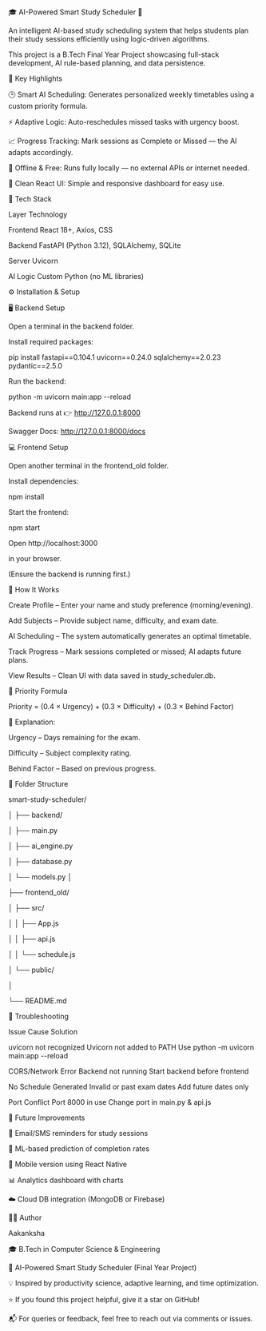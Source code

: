 🎓 AI-Powered Smart Study Scheduler 🚀



An intelligent AI-based study scheduling system that helps students plan their study sessions efficiently using logic-driven algorithms.

This project is a B.Tech Final Year Project showcasing full-stack development, AI rule-based planning, and data persistence.

🧠 Key Highlights

🕒 Smart AI Scheduling: Generates personalized weekly timetables using a custom priority formula.

⚡ Adaptive Logic: Auto-reschedules missed tasks with urgency boost.

📈 Progress Tracking: Mark sessions as Complete or Missed — the AI adapts accordingly.

💾 Offline & Free: Runs fully locally — no external APIs or internet needed.

🎨 Clean React UI: Simple and responsive dashboard for easy use.

🧩 Tech Stack

Layer	Technology

Frontend	React 18+, Axios, CSS

Backend	FastAPI (Python 3.12), SQLAlchemy, SQLite

Server	Uvicorn

AI Logic	Custom Python (no ML libraries)

⚙️ Installation & Setup

🖥️ Backend Setup

Open a terminal in the backend folder.

Install required packages:

pip install fastapi==0.104.1 uvicorn==0.24.0 sqlalchemy==2.0.23 pydantic==2.5.0


Run the backend:

python -m uvicorn main:app --reload


Backend runs at 👉 http://127.0.0.1:8000

Swagger Docs: http://127.0.0.1:8000/docs

💻 Frontend Setup

Open another terminal in the frontend_old folder.

Install dependencies:

npm install


Start the frontend:

npm start


Open http://localhost:3000

 in your browser.
 
(Ensure the backend is running first.)

📖 How It Works

Create Profile – Enter your name and study preference (morning/evening).

Add Subjects – Provide subject name, difficulty, and exam date.

AI Scheduling – The system automatically generates an optimal timetable.

Track Progress – Mark sessions completed or missed; AI adapts future plans.

View Results – Clean UI with data saved in study_scheduler.db.

🔢 Priority Formula

Priority = (0.4 × Urgency) + (0.3 × Difficulty) + (0.3 × Behind Factor)


📘 Explanation:

Urgency – Days remaining for the exam.

Difficulty – Subject complexity rating.

Behind Factor – Based on previous progress.

📂 Folder Structure

smart-study-scheduler/

│
├── backend/

│   ├── main.py

│   ├── ai_engine.py

│   ├── database.py

│   └── models.py
│

├── frontend_old/

│   ├── src/

│   │   ├── App.js

│   │   ├── api.js

│   │   └── schedule.js

│   └── public/

│

└── README.md

🧰 Troubleshooting

Issue	Cause	Solution

uvicorn not recognized	Uvicorn not added to PATH	Use python -m uvicorn main:app --reload

CORS/Network Error	Backend not running	Start backend before frontend

No Schedule Generated	Invalid or past exam dates	Add future dates only

Port Conflict	Port 8000 in use	Change port in main.py & api.js


 
🌱 Future Improvements

📧 Email/SMS reminders for study sessions

🤖 ML-based prediction of completion rates

📱 Mobile version using React Native

📊 Analytics dashboard with charts

☁️ Cloud DB integration (MongoDB or Firebase)

👩‍💻 Author

Aakanksha

🎓 B.Tech in Computer Science & Engineering

📍 AI-Powered Smart Study Scheduler (Final Year Project)

💡 Inspired by productivity science, adaptive learning, and time optimization.

⭐ If you found this project helpful, give it a star on GitHub!

📬 For queries or feedback, feel free to reach out via comments or issues.

